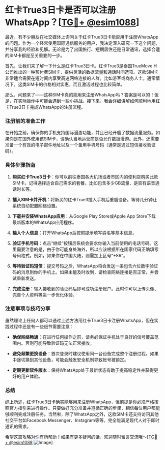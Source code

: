 # 红卡True3日卡是否可以注册WhatsApp？[[TG💪+ @esim1088](https://t.me/s/esim1088)]

最近，有不少朋友在社交媒体上询问关于红卡True3日卡能否用于注册WhatsApp的问题。作为一个经常使用国际通信服务的用户，我决定深入研究一下这个问题，并分享我的经验和见解。无论是为了出国旅行、短期居住还是日常通讯，选择合适的SIM卡都是至关重要的一步。

首先，让我们来了解一下什么是红卡True3日卡。红卡True3是泰国TrueMove H公司推出的一种预付费SIM卡，提供灵活的数据流量和通话时间选项。这款SIM卡非常适合需要在短时间内享受高速网络连接的人群，比如游客或商务人士。通常情况下，这类SIM卡的价格相对实惠，而且激活过程也比较简单。

那么，问题来了——这种SIM卡真的能用来注册WhatsApp吗？答案是可以的！但是，在实际操作中可能会遇到一些小挑战。接下来，我会详细讲解如何顺利地用红卡True3日卡完成WhatsApp的注册流程。

### 注册前的准备工作

在开始之前，确保你的手机支持国际漫游功能，并且已经开启了数据流量服务。如果你是在国外使用该SIM卡，请确认当地运营商是否允许数据漫游。此外，还需要准备一个有效的电子邮件地址以及一个备用手机号码（通常是通过短信接收验证码）。

### 具体步骤指南

1. **购买红卡True3日卡**：你可以前往泰国各大机场或者市区内的便利店购买此款SIM卡。记得选择适合自己需求的套餐，比如包含多少GB流量、是否有语音通话时长等。
   
2. **插入SIM卡并开机**：将新买的红卡True3插入手机后重启设备。等待几分钟让系统自动配置网络设置。

3. **下载并安装WhatsApp应用**：从Google Play Store或Apple App Store下载最新版本的WhatsApp应用程序。

4. **输入个人信息**：打开WhatsApp后按照提示填写姓名等基本信息。

5. **验证手机号码**：点击“继续”按钮后系统会要求你输入当前使用的电话号码。这里需要注意的是，由于你可能身处海外，所以应该根据所在国家代码正确填写号码格式。例如，如果你在中国大陆，则需加上区号“+86”。

6. **等待验证码短信**：提交号码之后，WhatsApp将会发送一条包含六位数字验证码的消息到你的手机上。如果未能及时收到，请检查网络连接是否正常，并尝试重新发送。

7. **完成注册**：输入接收到的验证码后即可成功注册账户。此时你可以上传头像、完善个人资料等进一步优化体验。

### 注意事项与技巧分享

虽然理论上任何人都可以通过上述方法用红卡True3日卡注册WhatsApp，但在实践过程中还是有一些细节需要注意：

- **确保网络畅通**：在进行任何操作之前，请务必保证手机处于良好的信号覆盖范围内。否则可能导致验证码无法正常接收。
  
- **避免频繁更换设备**：首次登录时建议使用同一台设备完成整个注册过程。如果中途切换到其他设备，可能会触发安全机制导致账号被锁定。
  
- **定期更新软件版本**：保持WhatsApp处于最新状态有助于提高稳定性并获得更好的用户体验。

### 总结

综上所述，红卡True3日卡确实能够用来注册WhatsApp，但前提是你必须严格按照官方指引来进行操作。只要做好充分准备并遵循正确的步骤，相信每位用户都能够顺利完成注册任务。当然啦，除了WhatsApp之外，这款SIM卡还支持访问其他社交平台如Facebook Messenger、Instagram等等，完全能满足现代人对于即时通讯的需求。

希望这篇攻略对你有所帮助！如果有更多疑问的话，欢迎随时留言交流哦～[[TG💪+ @esim1088](https://t.me/s/esim1088) ![Image](https://i.postimg.cc/4NQfJmqS/Snipaste-2025-05-13-00-14-12.png)]